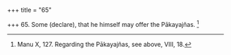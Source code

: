 +++
title = "65"

+++
65. Some (declare), that he himself may offer the Pākayajñas. [^40] 


[^40]:  Manu X, 127. Regarding the Pākayajñas, see above, VIII, 18.

